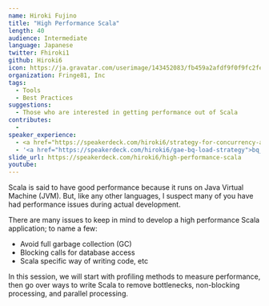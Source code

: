 ```yaml
---
name: Hiroki Fujino
title: "High Performance Scala"
length: 40
audience: Intermediate
language: Japanese
twitter: Fhiroki1
github: Hiroki6
icon: https://ja.gravatar.com/userimage/143452083/fb459a2afdf9f0f9fc2fe015a8f1c22b.jpeg
organization: Fringe81, Inc
tags:
  - Tools
  - Best Practices
suggestions:
  - Those who are interested in getting performance out of Scala
contributes:
  - 
speaker_experience:
  - <a href="https://speakerdeck.com/hiroki6/strategy-for-concurrency-and-parallel-by-scala">Scala Kansai summit 2018</a>
  - '<a href="https://speakerdeck.com/hiroki6/gae-bq-load-strategy">bq_sushi #7</a>'
slide_url: https://speakerdeck.com/hiroki6/high-performance-scala
youtube:
---
```

Scala is said to have good performance because it runs on Java Virtual Machine (JVM).
But, like any other languages, I suspect many of you have had performance issues during actual development.

There are many issues to keep in mind to develop a high performance Scala application; to name a few:

- Avoid full garbage collection (GC)
- Blocking calls for database access
- Scala specific way of writing code, etc


In this session, we will start with profiling methods to measure performance, then go over ways to write Scala to remove  bottlenecks, non-blocking processing, and parallel processing.
